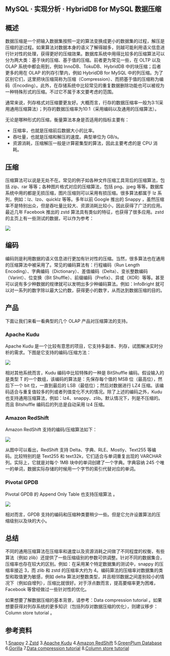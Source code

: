 ## MySQL · 实现分析 · HybridDB for MySQL 数据压缩


    
## 概述


数据压缩是一个把输入数据集按照一定的算法变换成更小的数据集的过程，解压是压缩的逆过程。如果算法对数据本身的语义了解得越多，则越可能利用语义信息进行针对性的处理，获得更好的压缩效果。数据库系统中用得比较多的压缩算法可以分为两大类：基于块的压缩、基于值的压缩。前者更为常见一些，在 OLTP 以及 OLAP 系统中都会用到，例如 InnoDB、TokuDB、HybridDB 中的块压缩；后者更多的用在 OLAP 的列存引擎内，例如 HybridDB for MySQL 中的列压缩。为了区别它们，这里把块压缩简称为压缩（Compression）、而把基于值的压缩称为编码（Encoding）。此外，在存储系统中比较常见的重复数据删除功能也可以被视为一种特殊形式的压缩。不过它不属于本文要考虑的范围。  


通常来说，列存格式对压缩要更友好。大概而言，行存的数据压缩率一般为3:1(采用通用压缩算法）；列存的数据压缩率为10:1（采用编码以及通用的压缩算法）。  


无论是哪种形式的压缩，衡量算法本身是否适用的指标主要有：  

* 压缩率，也就是压缩前后数据大小的比率。
* 吞吐量，也就是压缩和解压的速度。典型单位为 GB/s。
* 资源消耗，压缩解压一般是计算密集型的算法，因此主要考虑的是 CPU 消耗。


## 压缩


压缩算法可以说是无处不在。常见的例子如各种文件压缩工具背后的压缩算法，包括 zip、rar 等等；各种图片格式对应的压缩算法，包括 png、jpeg 等等。数据库系统中用的都是无损压缩，图片压缩则可以采用有损压缩。很多算法都属于 lz 系列，例如：lz、lzo、quicklz 等等。多年以前 Google 推出的 Snappy ，虽然压缩率不是特别出众，但是吞吐量比较大、资源消耗比较小，因此获得了广泛的应用。最近几年 Facebook 推出的 zstd 算法具有类似的特征，也获得了很多应用。zstd 的主页上有一些测试的数据，可以作为参考：  


![][0]  

## 编码


编码则是利用数据的语义信息进行更加有针对性的压缩。当然，很多算法也在通用的压缩算法中被采用了。常见的编码算法有：行程编码（Run Length Encoding）、字典编码（Dictionary）、差值编码（Delta）、变长整数编码（Varint）、位变换（Bit Shuffle）、前缀编码（Prefix）、异或（XOR）等等。甚至可以说有多少种数据的规律就可以发明出多少种编码算法。例如：InfoBright 就可以对一系列的数字除以最大公约数，获得更小的数字，从而达到数据压缩的目的。  

## 产品


下面让我们来看一看典型的几个 OLAP 产品对压缩算法的支持。  

### Apache Kudu


Apache Kudu 是一个比较有意思的项目，它支持多副本、列存，试图解决实时分析的需求。下图是它支持的编码/压缩方法：  


![][1]  


相对其他系统而言，Kudu 编码中比较特殊的一种是 BitShuffle 编码。假设输入的是类型 T 的一个数组，该编码的算法是：先保存每个值的 MSB 位（最高位），然后下一个 bit 位，一直到最后的 LSB（最低位）；然后对数据进行 LZ4 压缩。该编码适合与重复值较多的列或者列值变化不大的情况。除了上述的编码之外，Kudu 也支持通用压缩算法，例如：lz4、snappy、zlib。默认情况下，列是不压缩的。而且 Bitshuffle 编码后的列总是自动采用 lz4 压缩。  

### Amazon RedShift


Amazon RedShift 支持的编码/压缩算法如下：  


![][2]  


从图中可以看出，RedShift 支持 Delta、字典、RLE、Mostly、Text255 等编码。比较特别的是 Text255 和 text32k，它们适合与单词重复出现的 VARCHAR 列。实际上，它就是对每个 1MB 块中的单词创建了一个字典。字典容纳 245 个唯一的单词，数据实际存储的时候用一个字节的索引代替对应的单词。  

### Pivotal GPDB


Pivotal GPDB 的 Append Only Table 也支持压缩算法 。  


![][3]  


相对而言，GPDB 支持的编码和压缩种类要稍少一些。但是它允许设置算法的压缩级别以及块的大小。  

## 总结


不同的通用压缩算法在压缩率和速度以及资源消耗之间做了不同程度的权衡，有些算法（例如 zlib）还提供了一些压缩级别的参数可供调整。针对不同的数据集合，压缩率也存在较大的区别。例如：在采用某个特定数据集的测试中，snappy 的压缩率接近 3，而 zlib 和 zstd 的压缩率大约为 4。编码算法的压缩率对数据集的类型和取值更为敏感，例如 delta 算法对整数类型，并且相邻数据之间差别较小的情况下（例如自增列），压缩比就很好。对于浮点数而言，提高要缩率更为困难，Facebook 等曾经做过一些针对性的优化。  


如果想要了解数据压缩的基本背景，请参考：Data compression tutorial 。如果想要获得对列存系统的更多知识（包括列存对数据压缩的优化），则建议移步：Column store tutorial 。  

## 参考资料


1.[Snappy][4]
2.[Zstd][5]
3.[Apache Kudu][6]
4.[Amazon RedShift][7]
5.[GreenPlum Database][8]
6.[Gorilla][9]
7.[Data compression tutorial][10]
8.[Column store tutorial][11]  


[4]: https://google.github.io/snappy/
[5]: http://facebook.github.io/zstd
[6]: https://kudu.apache.org/docs/schema_design.html#encoding
[7]: http://docs.aws.amazon.com/redshift/latest/dg/c_Compression_encodings.html
[8]: https://gpdb.docs.pivotal.io/4360/admin_guide/ddl/ddl-storage.html#topic40
[9]: http://www.vldb.org/pvldb/vol8/p1816-teller.pdf
[10]: http://www.eetimes.com/document.asp?doc_id=1275419&page_number=2
[11]: http://nms.csail.mit.edu/~stavros/pubs/tutorial2009-column_stores.pdf
[0]: http://ata2-img.cn-hangzhou.img-pub.aliyun-inc.com/7c452c995d2d5daf00c683a38d3d79ad.png
[1]: http://ata2-img.cn-hangzhou.img-pub.aliyun-inc.com/b581ac9a677d0bfa9493c0f718b0dfad.png
[2]: http://ata2-img.cn-hangzhou.img-pub.aliyun-inc.com/f9d1f21cf5254c3ac6238e548d069a40.png
[3]: http://ata2-img.cn-hangzhou.img-pub.aliyun-inc.com/24891805cffa3420cae84b03010d23f6.png